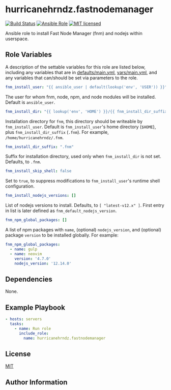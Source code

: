 # hurricanehrndz.fastnodemanager

[![Build Status](https://img.shields.io/travis/hurricanehrndz/ansible-fastnodemanager/master.svg?style=for-the-badge&logo=travis)](https://travis-ci.org/hurricanehrndz/ansible-fastnodemanager)
[![Ansible Role](https://img.shields.io/ansible/role/d/44292?style=for-the-badge)](https://galaxy.ansible.com/hurricanehrndz/fastnodemanager)
[![MIT licensed](https://img.shields.io/badge/license-MIT-blue.svg?style=for-the-badge)](https://raw.githubusercontent.com/hurricanehrndz/ansible-fastnodemanager/master/LICENSE)

Ansible role to install Fast Node Manager (fnm) and nodejs within userspace.

## Role Variables

A description of the settable variables for this role are listed below,
including any variables that are in [defaults/main.yml](defaults/main.yml),
[vars/main.yml](vars/main.yml), and any variables that can/should be set via
parameters to the role.

```yaml
fnm_install_user: "{{ ansible_user | default(lookup('env', 'USER')) }}"
```

The user for whom fnm, node, npm, and node modules will be installed. Default is
`ansible_user`.

```yaml
fnm_install_dir: "{{ lookup('env', 'HOME') }}/{{ fnm_install_dir_suffix }}"
```

Installation directory for `fnm`, this directory should be writeable by
`fnm_install_user`. Default is `fnm_install_user`'s home directory (`$HOME`),
plus `fnm_install_dir_suffix` (`.fnm`). For example,
`/home/hurricanehrndz/.fnm`.

```yaml
fnm_install_dir_suffix: ".fnm"
```

Suffix for installation directory, used only when `fnm_install_dir` is not set.
Defaults, to `.fnm`.

```yaml
fnm_install_skip_shell: false
```

Set to `true`, to suppress modifications to `fnm_install_user`'s runtime
shell configuration.

```yaml
fnm_install_nodejs_versions: []
```

List of nodejs versions to install. Defaults, to `[ "latest-v12.x" ]`. First
entry in list is later defined as `fnm_default_nodejs_version`.

```yaml
fnm_npm_global_packages: []
```

A list of npm packages with `name`, (optional) `nodejs_version`, and (optional)
package `version` to be installed globally. For example:

```yaml
fnm_npm_global_packages:
  - name: gulp
  - name: neovim
    version: '4.7.0'
    nodejs_version: '12.14.0'

```

## Dependencies

None.

## Example Playbook

```yaml
- hosts: servers
  tasks:
    - name: Run role
      include_role:
        name: hurricanehrndz.fastnodemanager
```

## License

[MIT](LICENSE)

## Author Information

